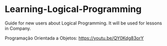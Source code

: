 # Learning-Logical-Programming
Guide for new users about Logical Programming. It will be used for lessons in Company.

Programação Orientada a Objetos: https://youtu.be/QY0Kdg83orY
